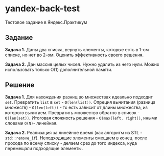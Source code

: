 # yandex-back-test

Тестовое задание в Яндекс.Практикум

## Задание

**Задача 1.** Даны два списка, вернуть элементы, которые есть в 1-ом списке, но нет во 2-ом. Оценить эффективность своего решения.

**Задача 2.** Дан массив целых чисел. Нужно удалить из него нули. Можно использовать только О(1) дополнительной памяти.

## Решение

**Задача 1.** Для нахождения разниц во множествах идеально подходит `set`. Превратить `list` в `set` - `O(len(list))`. Опреция вычитания (разница множеств) - `O(len(left))` - то есть зависит от длины множества, из которого вычитаем. Превратить множество обратно в список - `O(len(set))`. Итоговая сложность решения - `O(max(left, right))`, иными словами `O(N)`- линейная.

**Задача 2.** Реализация за линейное время (как алгоритм из STL - `std::remove_if`). Неподходящие элементы смещаем в конец, после прохода по всему списку - делаем срез до того индекса, куда перемещали подходящие элементы.
  